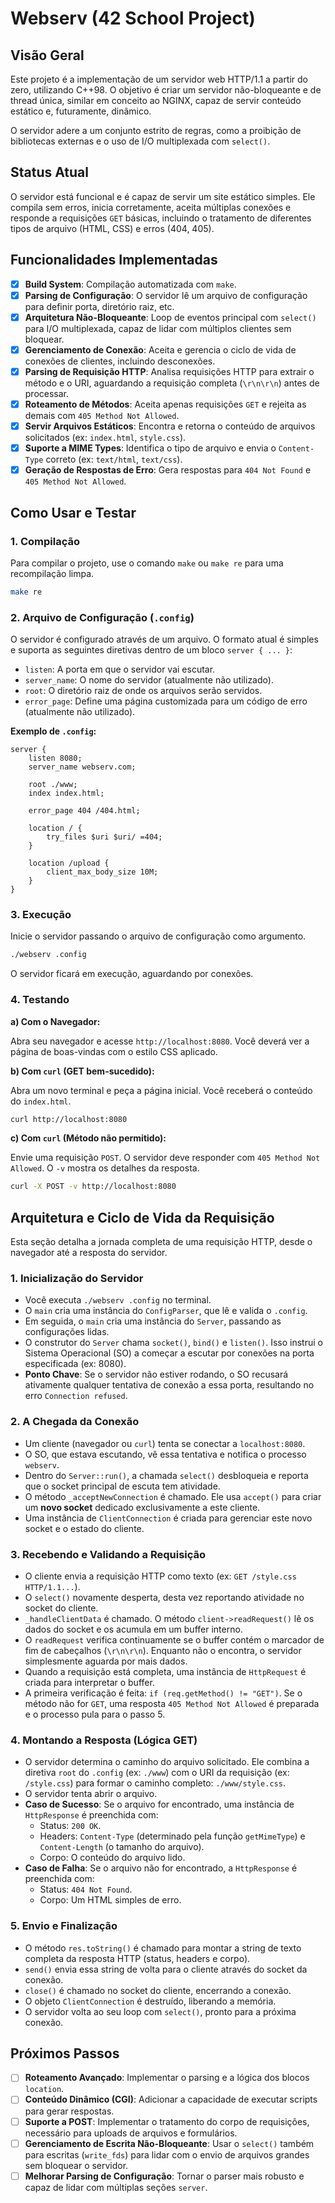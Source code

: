 # Webserv (42 School Project)

## Visão Geral

Este projeto é a implementação de um servidor web HTTP/1.1 a partir do zero, utilizando C++98. O objetivo é criar um servidor não-bloqueante e de thread única, similar em conceito ao NGINX, capaz de servir conteúdo estático e, futuramente, dinâmico.

O servidor adere a um conjunto estrito de regras, como a proibição de bibliotecas externas e o uso de I/O multiplexada com `select()`.

## Status Atual

O servidor está funcional e é capaz de servir um site estático simples. Ele compila sem erros, inicia corretamente, aceita múltiplas conexões e responde a requisições `GET` básicas, incluindo o tratamento de diferentes tipos de arquivo (HTML, CSS) e erros (404, 405).

## Funcionalidades Implementadas

- [x] **Build System**: Compilação automatizada com `make`.
- [x] **Parsing de Configuração**: O servidor lê um arquivo de configuração para definir porta, diretório raiz, etc.
- [x] **Arquitetura Não-Bloqueante**: Loop de eventos principal com `select()` para I/O multiplexada, capaz de lidar com múltiplos clientes sem bloquear.
- [x] **Gerenciamento de Conexão**: Aceita e gerencia o ciclo de vida de conexões de clientes, incluindo desconexões.
- [x] **Parsing de Requisição HTTP**: Analisa requisições HTTP para extrair o método e o URI, aguardando a requisição completa (`\r\n\r\n`) antes de processar.
- [x] **Roteamento de Métodos**: Aceita apenas requisições `GET` e rejeita as demais com `405 Method Not Allowed`.
- [x] **Servir Arquivos Estáticos**: Encontra e retorna o conteúdo de arquivos solicitados (ex: `index.html`, `style.css`).
- [x] **Suporte a MIME Types**: Identifica o tipo de arquivo e envia o `Content-Type` correto (ex: `text/html`, `text/css`).
- [x] **Geração de Respostas de Erro**: Gera respostas para `404 Not Found` e `405 Method Not Allowed`.

## Como Usar e Testar

### 1. Compilação

Para compilar o projeto, use o comando `make` ou `make re` para uma recompilação limpa.

```bash
make re
```

### 2. Arquivo de Configuração (`.config`)

O servidor é configurado através de um arquivo. O formato atual é simples e suporta as seguintes diretivas dentro de um bloco `server { ... }`:

- `listen`: A porta em que o servidor vai escutar.
- `server_name`: O nome do servidor (atualmente não utilizado).
- `root`: O diretório raiz de onde os arquivos serão servidos.
- `error_page`: Define uma página customizada para um código de erro (atualmente não utilizado).

**Exemplo de `.config`:**
```nginx
server {
    listen 8080;
    server_name webserv.com;

    root ./www;
    index index.html;

    error_page 404 /404.html;

    location / {
        try_files $uri $uri/ =404;
    }

    location /upload {
        client_max_body_size 10M;
    }
}
```

### 3. Execução

Inicie o servidor passando o arquivo de configuração como argumento.

```bash
./webserv .config
```

O servidor ficará em execução, aguardando por conexões.

### 4. Testando

**a) Com o Navegador:**

Abra seu navegador e acesse `http://localhost:8080`. Você deverá ver a página de boas-vindas com o estilo CSS aplicado.

**b) Com `curl` (GET bem-sucedido):**

Abra um novo terminal e peça a página inicial. Você receberá o conteúdo do `index.html`.
```bash
curl http://localhost:8080
```

**c) Com `curl` (Método não permitido):**

Envie uma requisição `POST`. O servidor deve responder com `405 Method Not Allowed`. O `-v` mostra os detalhes da resposta.
```bash
curl -X POST -v http://localhost:8080
```

## Arquitetura e Ciclo de Vida da Requisição

Esta seção detalha a jornada completa de uma requisição HTTP, desde o navegador até a resposta do servidor.

### 1. Inicialização do Servidor

- Você executa `./webserv .config` no terminal.
- O `main` cria uma instância do `ConfigParser`, que lê e valida o `.config`.
- Em seguida, o `main` cria uma instância do `Server`, passando as configurações lidas.
- O construtor do `Server` chama `socket()`, `bind()` e `listen()`. Isso instrui o Sistema Operacional (SO) a começar a escutar por conexões na porta especificada (ex: 8080).
- **Ponto Chave**: Se o servidor não estiver rodando, o SO recusará ativamente qualquer tentativa de conexão a essa porta, resultando no erro `Connection refused`.

### 2. A Chegada da Conexão

- Um cliente (navegador ou `curl`) tenta se conectar a `localhost:8080`.
- O SO, que estava escutando, vê essa tentativa e notifica o processo `webserv`.
- Dentro do `Server::run()`, a chamada `select()` desbloqueia e reporta que o socket principal de escuta tem atividade.
- O método `_acceptNewConnection` é chamado. Ele usa `accept()` para criar um **novo socket** dedicado exclusivamente a este cliente.
- Uma instância de `ClientConnection` é criada para gerenciar este novo socket e o estado do cliente.

### 3. Recebendo e Validando a Requisição

- O cliente envia a requisição HTTP como texto (ex: `GET /style.css HTTP/1.1...`).
- O `select()` novamente desperta, desta vez reportando atividade no socket do cliente.
- `_handleClientData` é chamado. O método `client->readRequest()` lê os dados do socket e os acumula em um buffer interno.
- O `readRequest` verifica continuamente se o buffer contém o marcador de fim de cabeçalhos (`\r\n\r\n`). Enquanto não o encontra, o servidor simplesmente aguarda por mais dados.
- Quando a requisição está completa, uma instância de `HttpRequest` é criada para interpretar o buffer.
- A primeira verificação é feita: `if (req.getMethod() != "GET")`. Se o método não for `GET`, uma resposta `405 Method Not Allowed` é preparada e o processo pula para o passo 5.

### 4. Montando a Resposta (Lógica GET)

- O servidor determina o caminho do arquivo solicitado. Ele combina a diretiva `root` do `.config` (ex: `./www`) com o URI da requisição (ex: `/style.css`) para formar o caminho completo: `./www/style.css`.
- O servidor tenta abrir o arquivo. 
- **Caso de Sucesso**: Se o arquivo for encontrado, uma instância de `HttpResponse` é preenchida com:
    - Status: `200 OK`.
    - Headers: `Content-Type` (determinado pela função `getMimeType`) e `Content-Length` (o tamanho do arquivo).
    - Corpo: O conteúdo do arquivo lido.
- **Caso de Falha**: Se o arquivo não for encontrado, a `HttpResponse` é preenchida com:
    - Status: `404 Not Found`.
    - Corpo: Um HTML simples de erro.

### 5. Envio e Finalização

- O método `res.toString()` é chamado para montar a string de texto completa da resposta HTTP (status, headers e corpo).
- `send()` envia essa string de volta para o cliente através do socket da conexão.
- `close()` é chamado no socket do cliente, encerrando a conexão.
- O objeto `ClientConnection` é destruído, liberando a memória.
- O servidor volta ao seu loop com `select()`, pronto para a próxima conexão.

## Próximos Passos

- [ ] **Roteamento Avançado**: Implementar o parsing e a lógica dos blocos `location`.
- [ ] **Conteúdo Dinâmico (CGI)**: Adicionar a capacidade de executar scripts para gerar respostas.
- [ ] **Suporte a POST**: Implementar o tratamento do corpo de requisições, necessário para uploads de arquivos e formulários.
- [ ] **Gerenciamento de Escrita Não-Bloqueante**: Usar o `select()` também para escritas (`write_fds`) para lidar com o envio de arquivos grandes sem bloquear o servidor.
- [ ] **Melhorar Parsing de Configuração**: Tornar o parser mais robusto e capaz de lidar com múltiplas seções `server`.